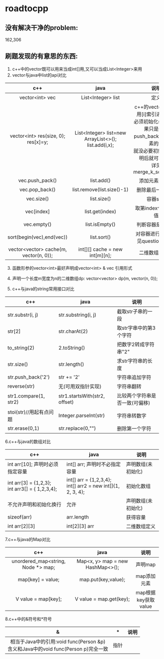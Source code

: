 # roadtocpp
## 没有解决干净的problem:
162,306


## 刷题发现的有意思的东西:
1. c++中的vector既可以用来当成int[]用,又可以当成List&lt;Integer>来用
2. vector与java中list的api对比

| c++ | java | 说明 |
|:----:|:----:|:----:|
|vector&lt;int> vec| List&lt;Integer> list |定义
|vector&lt;int>  res(size, 0);<br>res[x]=y;| List&lt;Integer> list=new ArrayList<>();<br>list.add(i,x); |c++的vector要想使用[i]索引进行取值<br>必须初始化size,但如果只是使用push_back添加新元素的话<br>就没必要初始化了,声明后就可以使用<br>详见merge_k_sorted_arr
|vec.push_pack()| list.add()| 添加元素至最后
|vec.pop_back()|list.remove(list.size()-1) |删除最后一个元素
|vec.size() | list.size() | 容器size |
|vec\[index]| list.get(index) | 取第index个元素的值
|vec.empty()|list.isEmpty() | 判断容器是否为空 |
|sort(begin(vec),end(vec))|list.sort() | 对容器进行排序(详见question_179) |
|vector<vector<int>> cache(m, vector<int>(n, 0));|int[][] cache = new int[m][n]; | 二维数组初始化 |



3. 函数形参的vector&lt;int>最好声明成vector&lt;int> & vec 引用形式
4. 声明一个长度m宽度为n的二维数组dp: vector<vector<int>> dp(m, vector<int>(n, 0));

5. c++与java的string常用接口对比

| c++ | java | 说明 |
|----|----| ---- |
|str.substr(i, j)| str.substring(i, j)| 截取str子串的一段
|str[2]|str.charAt(2)|取str字串中的第3个字符
|to_string(2) | 2.toString() | 把数字2转成字符串"2"
|str.size()|str.length()|求str字符串的长度
|str.push_back('2')|str += '2' | 字符串追加字符
|reverse(str)|无(可用双指针实现) | 字符串翻转
|str1.compare(1, str2)| str1.startsWith(str2, offset)| 比较两个字符串是否一致(可偏移)
|stoi(str)//用起有点问题 | Integer.parseInt(str)|字符串转数字
|str.erase(0,1) | str.replace(0,"")|删除第一个字符

6.c++与java的数组对比

| c++ | java | 说明 |
|----|----| ---- |
|int arr\[10]; 声明时必须指定容量| int\[] arr; 声明时不必指定容量| 声明数组(未初始化)
|int arr\[3] = {1,2,3}; <br>int arr3[] = { 1,2,3,4};| int[] arr = {1,2,3,4};  <br> int[] arr2 = new int[]{1, 2, 3, 4};| 初始化数组
|不允许声明和初始化换行| 允许| 声明数组(未初始化)
|sizeof(arr)| arr.length| 获得容量
|int arr\[2]\[3]| int\[2]\[3] arr| 二维数组定义

7.c++与java的Map对比

| c++ | java | 说明 |
|:----:|:-------:|:----:|
|unordered_map<string, Node *> map;|Map<x, y> map = new HashMap<>();|声明map|
|map[key] = value;|map.put(key,value);|map添加元素|
|V value = map[key];|V value = map.get(key);|map根据key获取value|

8.c++中的&符号和*符号

| & | * | 说明 |
|:----:|:-------:|:----:|
|相当于Java中的引用:void func(Person &p)<br>含义和Java中的void func(Person p)完全一致|指针||


